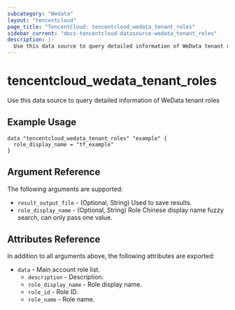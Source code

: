 ```yaml
---
subcategory: "Wedata"
layout: "tencentcloud"
page_title: "TencentCloud: tencentcloud_wedata_tenant_roles"
sidebar_current: "docs-tencentcloud-datasource-wedata_tenant_roles"
description: |-
  Use this data source to query detailed information of WeData tenant roles
---
```


# tencentcloud_wedata_tenant_roles

Use this data source to query detailed information of WeData tenant roles

## Example Usage

```hcl
data "tencentcloud_wedata_tenant_roles" "example" {
  role_display_name = "tf_example"
}
```

## Argument Reference

The following arguments are supported:

* `result_output_file` - (Optional, String) Used to save results.
* `role_display_name` - (Optional, String) Role Chinese display name fuzzy search, can only pass one value.

## Attributes Reference

In addition to all arguments above, the following attributes are exported:

* `data` - Main account role list.
  * `description` - Description.
  * `role_display_name` - Role display name.
  * `role_id` - Role ID.
  * `role_name` - Role name.


